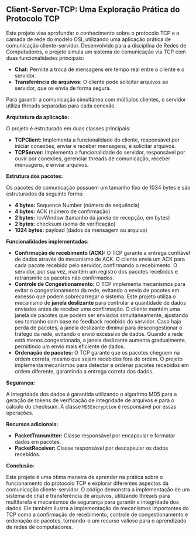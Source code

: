 ## Client-Server-TCP: Uma Exploração Prática do Protocolo TCP

Este projeto visa aprofundar o conhecimento sobre o protocolo TCP e a camada de rede do modelo OSI, utilizando uma aplicação prática de comunicação cliente-servidor. Desenvolvido para a disciplina de Redes de Computadores, o projeto simula um sistema de comunicação via TCP com duas funcionalidades principais:

- **Chat:** Permite a troca de mensagens em tempo real entre o cliente e o servidor.
- **Transferência de arquivos:** O cliente pode solicitar arquivos ao servidor, que os envia de forma segura.

Para garantir a comunicação simultânea com múltiplos clientes, o servidor utiliza threads separadas para cada conexão.

**Arquitetura da aplicação:**

O projeto é estruturado em duas classes principais:

- **TCPClient:** Implementa a funcionalidade do cliente, responsável por iniciar conexões, enviar e receber mensagens, e solicitar arquivos.
- **TCPServer:** Implementa a funcionalidade do servidor, responsável por ouvir por conexões, gerenciar threads de comunicação, receber mensagens, e enviar arquivos.

**Estrutura dos pacotes:**

Os pacotes de comunicação possuem um tamanho fixo de 1034 bytes e são estruturados da seguinte forma:

- **4 bytes:** Sequence Number (número de sequência)
- **4 bytes:** ACK (número de confirmação)
- **2 bytes:** rcvWindow (tamanho da janela de recepção, em bytes)
- **2 bytes:** checksum (soma de verificação)
- **1024 bytes:** payload (dados da mensagem ou arquivo)

**Funcionalidades implementadas:**

- **Confirmação de recebimento (ACK):** O TCP garante a entrega confiável de dados através do mecanismo de ACK. O cliente envia um ACK para cada pacote recebido pelo servidor, confirmando o recebimento. O servidor, por sua vez, mantém um registro dos pacotes recebidos e retransmite os pacotes não confirmados.
- **Controle de Congestionamento:** O TCP implementa mecanismos para evitar o congestionamento da rede, evitando o envio de pacotes em excesso que podem sobrecarregar o sistema. Este projeto utiliza o mecanismo de **janela deslizante** para controlar a quantidade de dados enviados antes de receber uma confirmação. O cliente mantém uma janela de pacotes que podem ser enviados simultaneamente, ajustando seu tamanho com base no feedback recebido do servidor. Caso haja perda de pacotes, a janela deslizante diminui para descongestionar o tráfego da rede, evitando o envio excessivo de dados. Quando a rede está menos congestionada, a janela deslizante aumenta gradualmente, permitindo um envio mais eficiente de dados.
- **Ordenação de pacotes:** O TCP garante que os pacotes cheguem na ordem correta, mesmo que sejam recebidos fora de ordem. O projeto implementa mecanismos para detectar e ordenar pacotes recebidos em ordem diferente, garantindo a entrega correta dos dados.

**Segurança:**

A integridade dos dados é garantida utilizando o algoritmo MD5 para a geração de tokens de verificação de integridade de arquivos e para o cálculo do checksum. A classe `MD5Encryption` é responsável por essas operações.

**Recursos adicionais:**

- **PacketTransmitter:** Classe responsável por encapsular e formatar dados em pacotes.
- **PacketReceiver:** Classe responsável por descapsular os dados recebidos.

**Conclusão:**

Este projeto é uma ótima maneira de aprender na prática sobre o funcionamento do protocolo TCP e explorar diferentes aspectos da comunicação cliente-servidor. O código demonstra a implementação de um sistema de chat e transferência de arquivos, utilizando threads para multitarefa e mecanismos de segurança para garantir a integridade dos dados. Ele também ilustra a implementação de mecanismos importantes do TCP como a confirmação de recebimento, controle de congestionamento e ordenação de pacotes, tornando-o um recurso valioso para o aprendizado de redes de computadores.
